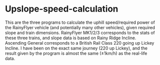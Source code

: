 # Upslope-speed-calculation
This are the three programs to calculate the uphill speed/required power of the RainyFlyer vehicle (and potentially many other vehicles), given required slope and train dimensions.
RainyFlyer MK1/2/3 corresponds to the stats of these three trains, and slope data is based on Rainy Ridge Incline.
Ascending General corresponds to a British Rail Class 220 going up Lickey Incline. I have been on the exact same journey (220 up Lickey), and the result given by the program is almost the same (±1km/h) as the real-life data.
